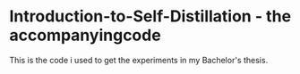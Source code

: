 # Introduction-to-Self-Distillation - the accompanyingcode
This is the code i used to get the experiments in my Bachelor's thesis. 
